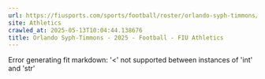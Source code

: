 ```yaml
---
url: https://fiusports.com/sports/football/roster/orlando-syph-timmons/13149
site: Athletics
crawled_at: 2025-05-13T10:04:44.138676
title: Orlando Syph-Timmons - 2025 - Football - FIU Athletics
---
```


Error generating fit markdown: '<' not supported between instances of 'int' and 'str'